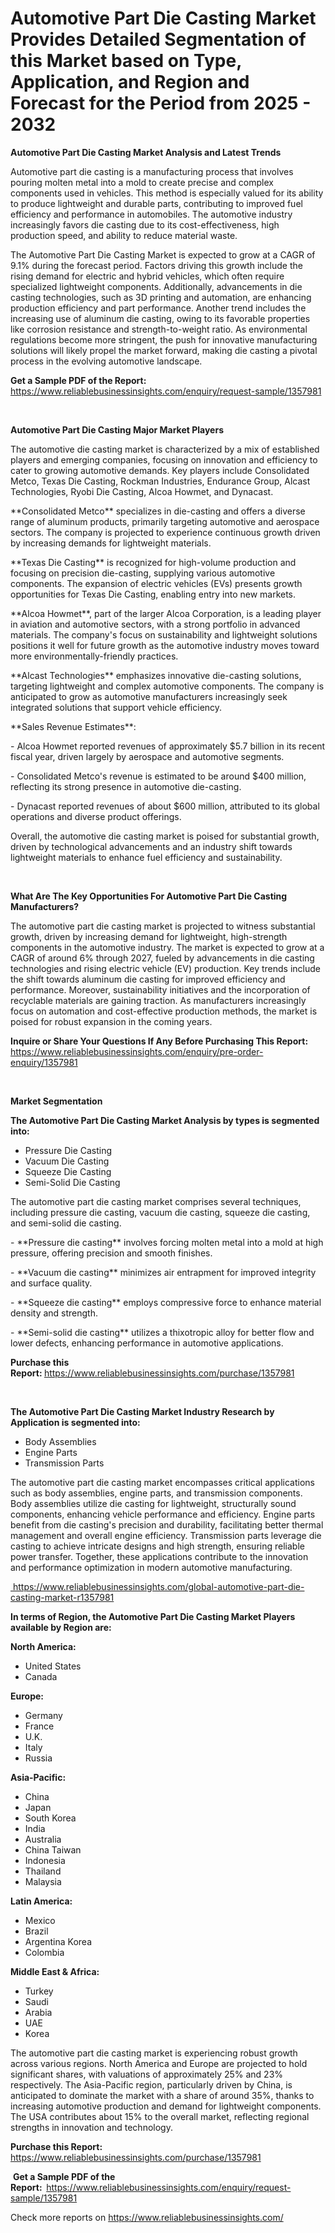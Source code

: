 <p><h1>Automotive Part Die Casting Market Provides Detailed Segmentation of this Market based on Type, Application, and Region and Forecast for the Period from 2025 - 2032</h1></p><p><strong>Automotive Part Die Casting Market Analysis and Latest Trends</strong></p>
<p><p>Automotive part die casting is a manufacturing process that involves pouring molten metal into a mold to create precise and complex components used in vehicles. This method is especially valued for its ability to produce lightweight and durable parts, contributing to improved fuel efficiency and performance in automobiles. The automotive industry increasingly favors die casting due to its cost-effectiveness, high production speed, and ability to reduce material waste.</p><p>The Automotive Part Die Casting Market is expected to grow at a CAGR of 9.1% during the forecast period. Factors driving this growth include the rising demand for electric and hybrid vehicles, which often require specialized lightweight components. Additionally, advancements in die casting technologies, such as 3D printing and automation, are enhancing production efficiency and part performance. Another trend includes the increasing use of aluminum die casting, owing to its favorable properties like corrosion resistance and strength-to-weight ratio. As environmental regulations become more stringent, the push for innovative manufacturing solutions will likely propel the market forward, making die casting a pivotal process in the evolving automotive landscape.</p></p>
<p><strong>Get a Sample PDF of the Report:&nbsp;</strong> <a href="https://www.reliablebusinessinsights.com/enquiry/request-sample/1357981?utm_campaign=3080&utm_medium=2&utm_source=Github&utm_content=ia&utm_term=30032025&utm_id=automotive-part-die-casting">https://www.reliablebusinessinsights.com/enquiry/request-sample/1357981</a></p>
<p>&nbsp;</p>
<p><strong>Automotive Part Die Casting Major Market Players</strong></p>
<p><p>The automotive die casting market is characterized by a mix of established players and emerging companies, focusing on innovation and efficiency to cater to growing automotive demands. Key players include Consolidated Metco, Texas Die Casting, Rockman Industries, Endurance Group, Alcast Technologies, Ryobi Die Casting, Alcoa Howmet, and Dynacast.</p><p>**Consolidated Metco** specializes in die-casting and offers a diverse range of aluminum products, primarily targeting automotive and aerospace sectors. The company is projected to experience continuous growth driven by increasing demands for lightweight materials.</p><p>**Texas Die Casting** is recognized for high-volume production and focusing on precision die-casting, supplying various automotive components. The expansion of electric vehicles (EVs) presents growth opportunities for Texas Die Casting, enabling entry into new markets.</p><p>**Alcoa Howmet**, part of the larger Alcoa Corporation, is a leading player in aviation and automotive sectors, with a strong portfolio in advanced materials. The company's focus on sustainability and lightweight solutions positions it well for future growth as the automotive industry moves toward more environmentally-friendly practices.</p><p>**Alcast Technologies** emphasizes innovative die-casting solutions, targeting lightweight and complex automotive components. The company is anticipated to grow as automotive manufacturers increasingly seek integrated solutions that support vehicle efficiency.</p><p>**Sales Revenue Estimates**: </p><p>- Alcoa Howmet reported revenues of approximately $5.7 billion in its recent fiscal year, driven largely by aerospace and automotive segments. </p><p>- Consolidated Metco's revenue is estimated to be around $400 million, reflecting its strong presence in automotive die-casting.</p><p>- Dynacast reported revenues of about $600 million, attributed to its global operations and diverse product offerings. </p><p>Overall, the automotive die casting market is poised for substantial growth, driven by technological advancements and an industry shift towards lightweight materials to enhance fuel efficiency and sustainability.</p></p>
<p>&nbsp;</p>
<p><strong>What Are The Key Opportunities For Automotive Part Die Casting Manufacturers?</strong></p>
<p><p>The automotive part die casting market is projected to witness substantial growth, driven by increasing demand for lightweight, high-strength components in the automotive industry. The market is expected to grow at a CAGR of around 6% through 2027, fueled by advancements in die casting technologies and rising electric vehicle (EV) production. Key trends include the shift towards aluminum die casting for improved efficiency and performance. Moreover, sustainability initiatives and the incorporation of recyclable materials are gaining traction. As manufacturers increasingly focus on automation and cost-effective production methods, the market is poised for robust expansion in the coming years.</p></p>
<p><strong>Inquire or Share Your Questions If Any Before Purchasing This Report:</strong> <a href="https://www.reliablebusinessinsights.com/enquiry/pre-order-enquiry/1357981?utm_campaign=3080&utm_medium=2&utm_source=Github&utm_content=ia&utm_term=30032025&utm_id=automotive-part-die-casting">https://www.reliablebusinessinsights.com/enquiry/pre-order-enquiry/1357981</a></p>
<p>&nbsp;</p>
<p><strong>Market Segmentation</strong></p>
<p><strong>The Automotive Part Die Casting Market Analysis by types is segmented into:</strong></p>
<p><ul><li>Pressure Die Casting</li><li>Vacuum Die Casting</li><li>Squeeze Die Casting</li><li>Semi-Solid Die Casting</li></ul></p>
<p><p>The automotive part die casting market comprises several techniques, including pressure die casting, vacuum die casting, squeeze die casting, and semi-solid die casting. </p><p>- **Pressure die casting** involves forcing molten metal into a mold at high pressure, offering precision and smooth finishes.</p><p>- **Vacuum die casting** minimizes air entrapment for improved integrity and surface quality. </p><p>- **Squeeze die casting** employs compressive force to enhance material density and strength. </p><p>- **Semi-solid die casting** utilizes a thixotropic alloy for better flow and lower defects, enhancing performance in automotive applications.</p></p>
<p><strong>Purchase this Report:&nbsp;</strong><a href="https://www.reliablebusinessinsights.com/purchase/1357981?utm_campaign=3080&utm_medium=2&utm_source=Github&utm_content=ia&utm_term=30032025&utm_id=automotive-part-die-casting">https://www.reliablebusinessinsights.com/purchase/1357981</a></p>
<p>&nbsp;</p>
<p><strong>The Automotive Part Die Casting Market Industry Research by Application is segmented into:</strong></p>
<p><ul><li>Body Assemblies</li><li>Engine Parts</li><li>Transmission Parts</li></ul></p>
<p><p>The automotive part die casting market encompasses critical applications such as body assemblies, engine parts, and transmission components. Body assemblies utilize die casting for lightweight, structurally sound components, enhancing vehicle performance and efficiency. Engine parts benefit from die casting's precision and durability, facilitating better thermal management and overall engine efficiency. Transmission parts leverage die casting to achieve intricate designs and high strength, ensuring reliable power transfer. Together, these applications contribute to the innovation and performance optimization in modern automotive manufacturing.</p></p>
<p><a href="https://www.reliablebusinessinsights.com/global-automotive-part-die-casting-market-r1357981?utm_campaign=3080&utm_medium=2&utm_source=Github&utm_content=ia&utm_term=30032025&utm_id=automotive-part-die-casting">&nbsp;https://www.reliablebusinessinsights.com/global-automotive-part-die-casting-market-r1357981</a></p>
<p><strong>In terms of Region, the Automotive Part Die Casting Market Players available by Region are:</strong></p>
<p>
    <p> <strong> North America: </strong>
        <ul>
            <li>United States</li>
            <li>Canada</li>
        </ul>
        </p> 
    <p> <strong> Europe: </strong>
        <ul>
            <li>Germany</li>
            <li>France</li>
            <li>U.K.</li>
            <li>Italy</li>
            <li>Russia</li>
        </ul>
        </p> 
    <p> <strong> Asia-Pacific: </strong>
        <ul>
            <li>China</li>
            <li>Japan</li>
            <li>South Korea</li>
            <li>India</li>
            <li>Australia</li>
            <li>China Taiwan</li>
            <li>Indonesia</li>
            <li>Thailand</li>
            <li>Malaysia</li>
        </ul>
        </p> 
    <p> <strong> Latin America: </strong>
        <ul>
            <li>Mexico</li>
            <li>Brazil</li>
            <li>Argentina Korea</li>
            <li>Colombia</li>
        </ul>
        </p> 
    <p> <strong> Middle East & Africa: </strong>
        <ul>
            <li>Turkey</li>
            <li>Saudi</li>
            <li>Arabia</li>
            <li>UAE</li>
            <li>Korea</li>
        </ul>
    </p>
    </p>
<p><p>The automotive part die casting market is experiencing robust growth across various regions. North America and Europe are projected to hold significant shares, with valuations of approximately 25% and 23% respectively. The Asia-Pacific region, particularly driven by China, is anticipated to dominate the market with a share of around 35%, thanks to increasing automotive production and demand for lightweight components. The USA contributes about 15% to the overall market, reflecting regional strengths in innovation and technology.</p></p>
<p><strong>Purchase this Report: </strong><a href="https://www.reliablebusinessinsights.com/purchase/1357981?utm_campaign=3080&utm_medium=2&utm_source=Github&utm_content=ia&utm_term=30032025&utm_id=automotive-part-die-casting">https://www.reliablebusinessinsights.com/purchase/1357981</a></p>
<p>&nbsp;<strong>Get a Sample PDF of the Report:&nbsp;&nbsp;</strong><a href="https://www.reliablebusinessinsights.com/enquiry/request-sample/1357981?utm_campaign=3080&utm_medium=2&utm_source=Github&utm_content=ia&utm_term=30032025&utm_id=automotive-part-die-casting">https://www.reliablebusinessinsights.com/enquiry/request-sample/1357981</a></p>
<p><strong></strong></p>
<p>Check more reports on <a href="https://www.reliablebusinessinsights.com/?utm_campaign=3080&utm_medium=2&utm_source=Github&utm_content=ia&utm_term=30032025&utm_id=automotive-part-die-casting">https://www.reliablebusinessinsights.com/</a></p>